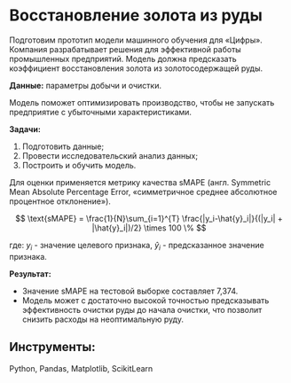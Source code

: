 # Восстановление золота из руды
Подготовим прототип модели машинного обучения для «Цифры». Компания разрабатывает решения для эффективной работы промышленных предприятий.
Модель должна предсказать коэффициент восстановления золота из золотосодержащей руды. 

**Данные:** параметры добычи и очистки. 

Модель поможет оптимизировать производство, чтобы не запускать предприятие с убыточными характеристиками.

**Задачи:**

1. Подготовить данные;
2. Провести исследовательский анализ данных;
3. Построить и обучить модель.

Для оценки применяется метрику качества sMAPE (англ. Symmetric Mean Absolute Percentage Error, «симметричное среднее абсолютное процентное отклонение»). 

$$
\text{sMAPE} = \frac{1}{N}\sum_{i=1}^{Т} \frac{|y_i-\hat{y}_i|}{(|y_i| + |\hat{y}_i|)/2} \times 100 \%
$$

где:
$y_i$ - значение целевого признака,
$\hat{y}_i$ - предсказанное значение признака.

**Результат:**
- Значение sMAPE на тестовой выборке составляет 7,374.
- Модель может с достаточно высокой точностью предсказывать эффективность очистки руды до начала очистки, что позволит снизить расходы на неоптимальную руду.
##  Инструменты:
Python, Pandas, Matplotlib, ScikitLearn

